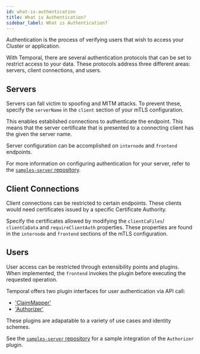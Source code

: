 ```yaml
---
id: what-is-authentication
title: What is Authentication?
sidebar_label: What is Authentication?
---
```


Authentication is the process of verifying users that wish to access your Cluster or application.

With Temporal, there are several authentication protocols that can be set to restrict access to your data. These protocols address three different areas: servers, client connections, and users.

## Servers

Servers can fall victim to spoofing and MITM attacks. To prevent these, specify the `serverName` in the `client` section of your mTLS configuration.

This enables established connections to authenticate the endpoint. This means that the server certificate that is presented to a connecting client has the given the server name.

Server configuration can be accomplished on `internode` and `frontend` endpoints.

For more information on configuring authentication for your server, refer to the [`samples-server` repository](https://github.com/temporalio/samples-server/tree/master/tls).

## Client Connections

Client connections can be restricted to certain endpoints. These clients would need certificates issued by a specific Certificate Authority.

Specify the certificates allowed by modifying the `clientCaFiles`/ `clientCaData` and `requireClientAuth` properties. These properties are found in the `internode` and `frontend` sections of the mTLS configuration.

## Users

User access can be restricted through extensibility points and plugins. When implemented, the `frontend` invokes the plugin before executing the requested operation.

Temporal offers two plugin interfaces for user authentication via API call:

- ['ClaimMapper'](/docs/security/what-is-claimmapper)
- ['Authorizer'](/docs/security/what-is-authorizer)

These plugins are adapatable to a variety of use cases and identity schemes.

See the [`samples-server` repository](https://github.com/temporalio/samples-server/blob/main/extensibility/authorizer) for a sample integration of the `Authorizer` plugin.
